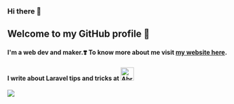 ### Hi there 👋
## Welcome to my GitHub profile 🌛

#### I'm a web dev and maker.❣️ To know more about me visit [my website here](https://abrardev99.github.io).

#### I write about Laravel tips and tricks at [<img src="https://d2fltix0v2e0sb.cloudfront.net/dev-badge.svg" alt="Abrar Ahmad's DEV Profile" height="30" width="30">](https://dev.to/abrardev99)

![](https://komarev.com/ghpvc/?username=abrardev99)
